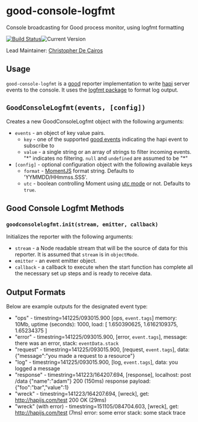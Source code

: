 # good-console-logfmt

Console broadcasting for Good process monitor, using logfmt formatting

[![Build Status](https://travis-ci.org/cadecairos/good-console-logfmt.svg?branch=master)](http://travis-ci.org/cadecairos/good-console-logfmt)![Current Version](https://img.shields.io/npm/v/good-console-logfmt.svg)

Lead Maintainer: [Christopher De Cairos](https://github.com/cadecairos)

## Usage

`good-console-logfmt` is a [good](https://github.com/hapijs/good) reporter implementation to write [hapi](http://hapijs.com/) server events to the console. It uses the [logfmt package](https://www.npmjs.com/package/logfmt) to format log output.

## `GoodConsoleLogfmt(events, [config])`
Creates a new GoodConsoleLogfmt object with the following arguments:

- `events` - an object of key value pairs.
	- `key` - one of the supported [good events](https://github.com/hapijs/good) indicating the hapi event to subscribe to
	- `value` - a single string or an array of strings to filter incoming events. "\*" indicates no filtering. `null` and `undefined` are assumed to be "\*"
- `[config]` - optional configuration object with the following available keys
	- `format` - [MomentJS](http://momentjs.com/docs/#/displaying/format/) format string. Defaults to 'YYMMDD/HHmmss.SSS'.
	- `utc` - boolean controlling Moment using [utc mode](http://momentjs.com/docs/#/parsing/utc/) or not. Defaults to `true`.

## Good Console Logfmt Methods
### `goodconsolelogfmt.init(stream, emitter, callback)`
Initializes the reporter with the following arguments:

- `stream` - a Node readable stream that will be the source of data for this reporter. It is assumed that `stream` is in `objectMode`.
- `emitter` - an event emitter object.
- `callback` - a callback to execute when the start function has complete all the necessary set up steps and is ready to receive data.

## Output Formats

Below are example outputs for the designated event type:

- "ops" - timestring=141225/093015.900 [ops, `event.tags`] memory: 10Mb, uptime (seconds): 1000, load: [ 1.650390625, 1.6162109375, 1.65234375 ]
- "error" - timestring=141225/093015.900, [error, `event.tags`], message: there was an error, stack: `eventData.stack`
- "request" - timestring=141225/093015.900, [request, `event.tags`], data: {"message":"you made a request to a resource"}
- "log" - timestring=141225/093015.900, [log, `event.tags`], data: you logged a message
- "response" - timestring=141223/164207.694, [response], localhost: post /data {"name":"adam"} 200 (150ms) response payload: {"foo":"bar","value":1}
- "wreck" - timestring=141223/164207.694, [wreck], get: http://hapijs.com/test 200 OK (29ms)
- "wreck" (with error) - timestring=151105/084704.603, [wreck], get: http://hapijs.com/test (7ms) error: some error stack: some stack trace

